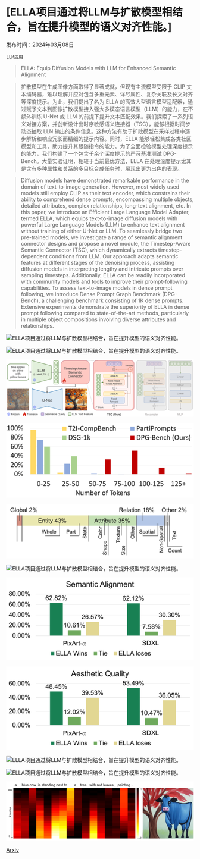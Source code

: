 # [ELLA项目通过将LLM与扩散模型相结合，旨在提升模型的语义对齐性能。]

发布时间：2024年03月08日

`LLM应用`

> ELLA: Equip Diffusion Models with LLM for Enhanced Semantic Alignment

> 扩散模型在生成图像方面取得了显著成就，但现有主流模型受限于 CLIP 文本编码器，难以理解并应对包含多重元素、详尽属性、复杂关联及长文对齐等深度提示。为此，我们提出了名为 ELLA 的高效大型语言模型适配器，通过赋予文本到图像扩散模型接入强大多模态语言模型（LLM）的能力，在不额外训练 U-Net 或 LLM 的前提下提升文本匹配效果。我们探索了一系列语义对接方案，并创新设计出时序敏感语义连接器（TSC），能够根据时间步动态抽取 LLN 输出的条件信息。这种方法有助于扩散模型在采样过程中逐步解析和响应冗长而精细的提示内容。同时，ELLA 能够轻松集成各类社区模型和工具，助力提升其跟随指令的能力。为了全面检验模型处理深度提示的能力，我们构建了一个包含千余个深度提示的严苛基准测试 DPG-Bench。大量实验证明，相较于当前最优方法，ELLA 在处理深度提示尤其是含有多种属性和关系的多目标合成任务时，展现出更为出色的表现。

> Diffusion models have demonstrated remarkable performance in the domain of text-to-image generation. However, most widely used models still employ CLIP as their text encoder, which constrains their ability to comprehend dense prompts, encompassing multiple objects, detailed attributes, complex relationships, long-text alignment, etc. In this paper, we introduce an Efficient Large Language Model Adapter, termed ELLA, which equips text-to-image diffusion models with powerful Large Language Models (LLM) to enhance text alignment without training of either U-Net or LLM. To seamlessly bridge two pre-trained models, we investigate a range of semantic alignment connector designs and propose a novel module, the Timestep-Aware Semantic Connector (TSC), which dynamically extracts timestep-dependent conditions from LLM. Our approach adapts semantic features at different stages of the denoising process, assisting diffusion models in interpreting lengthy and intricate prompts over sampling timesteps. Additionally, ELLA can be readily incorporated with community models and tools to improve their prompt-following capabilities. To assess text-to-image models in dense prompt following, we introduce Dense Prompt Graph Benchmark (DPG-Bench), a challenging benchmark consisting of 1K dense prompts. Extensive experiments demonstrate the superiority of ELLA in dense prompt following compared to state-of-the-art methods, particularly in multiple object compositions involving diverse attributes and relationships.

![ELLA项目通过将LLM与扩散模型相结合，旨在提升模型的语义对齐性能。](../../../paper_images/2403.05135/teaser_3img.png)

![ELLA项目通过将LLM与扩散模型相结合，旨在提升模型的语义对齐性能。](../../../paper_images/2403.05135/teaser1_raccoon.png)

![ELLA项目通过将LLM与扩散模型相结合，旨在提升模型的语义对齐性能。](../../../paper_images/2403.05135/ella_arch.png)

![ELLA项目通过将LLM与扩散模型相结合，旨在提升模型的语义对齐性能。](../../../paper_images/2403.05135/x1.png)

![ELLA项目通过将LLM与扩散模型相结合，旨在提升模型的语义对齐性能。](../../../paper_images/2403.05135/x2.png)

![ELLA项目通过将LLM与扩散模型相结合，旨在提升模型的语义对齐性能。](../../../paper_images/2403.05135/x3.png)

![ELLA项目通过将LLM与扩散模型相结合，旨在提升模型的语义对齐性能。](../../../paper_images/2403.05135/x4.png)

![ELLA项目通过将LLM与扩散模型相结合，旨在提升模型的语义对齐性能。](../../../paper_images/2403.05135/x5.png)

![ELLA项目通过将LLM与扩散模型相结合，旨在提升模型的语义对齐性能。](../../../paper_images/2403.05135/x6.png)

![ELLA项目通过将LLM与扩散模型相结合，旨在提升模型的语义对齐性能。](../../../paper_images/2403.05135/x7.png)

![ELLA项目通过将LLM与扩散模型相结合，旨在提升模型的语义对齐性能。](../../../paper_images/2403.05135/x8.png)

[Arxiv](https://arxiv.org/abs/2403.05135)